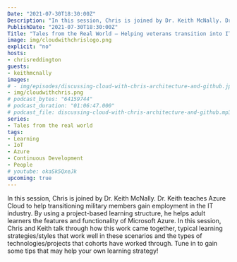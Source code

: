 ```yaml
---
Date: "2021-07-30T18:30:00Z"
Description: "In this session, Chris is joined by Dr. Keith McNally. Dr. Keith teaches Azure Cloud to help transitioning military members gain employment in the IT industry. By using a project-based learning structure, he helps adult learners the features and functionality of Microsoft Azure. In this session, Chris and Keith talk through how this work came together, typical learning strategies/styles that work well in these scenarios and the types of technologies/projects that cohorts have worked through. Tune in to gain some tips that may help your own learning strategy!"
PublishDate: "2021-07-30T18:30:00Z"
Title: "Tales from the Real World – Helping veterans transition into IT and Learn Azure"
image: img/cloudwithchrislogo.png
explicit: "no"
hosts:
- chrisreddington
guests:
- keithmcnally
images:
# - img/episodes/discussing-cloud-with-chris-architecture-and-github.jpg
- img/cloudwithchris.png
# podcast_bytes: "64159744"
# podcast_duration: "01:06:47.000"
# podcast_file: discussing-cloud-with-chris-architecture-and-github.mp3
series:
- Tales from the real world
tags:
- Learning
- IoT
- Azure
- Continuous Development
- People
# youtube: okaSk5QxeJk
upcoming: true
---
```

In this session, Chris is joined by Dr. Keith McNally. Dr. Keith teaches Azure Cloud to help transitioning military members gain employment in the IT industry. By using a project-based learning structure, he helps adult learners the features and functionality of Microsoft Azure. In this session, Chris and Keith talk through how this work came together, typical learning strategies/styles that work well in these scenarios and the types of technologies/projects that cohorts have worked through. Tune in to gain some tips that may help your own learning strategy!